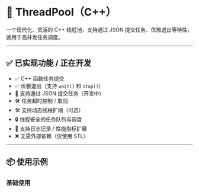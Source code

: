 # 🧵 ThreadPool（C++）

一个现代化、灵活的 C++ 线程池，支持通过 JSON 提交任务、优雅退出等特性，适用于高并发任务调度。

---

## ✅ 已实现功能 / 正在开发

- ✅ C++ 函数任务提交
- ✅ 优雅退出（支持 `wait()` 和 `stop()`）
- 🔧 支持通过 JSON 提交任务（开发中）
- 🛠 任务超时控制 / 取消
- 🛠 支持动态线程扩缩（可选）
- 🔒 线程安全的任务队列与调度
- 📝 支持日志记录 / 性能指标扩展
- ❌ 无需外部依赖（仅使用 STL）

---

## 📦 使用示例

### 基础使用

